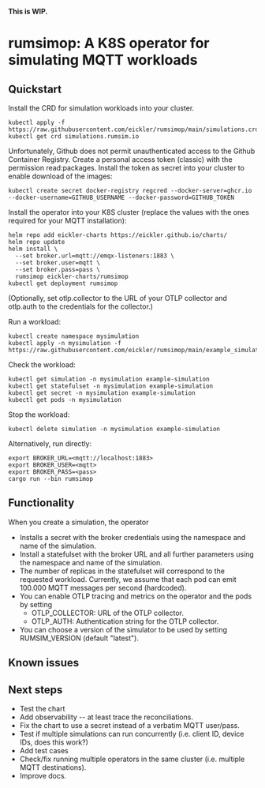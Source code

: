 **This is WIP.**

# rumsimop: A K8S operator for simulating MQTT workloads

## Quickstart

Install the CRD for simulation workloads into your cluster.

```
kubectl apply -f https://raw.githubusercontent.com/eickler/rumsimop/main/simulations.crd
kubectl get crd simulations.rumsim.io
```

Unfortunately, Github does not permit unauthenticated access to the Github Container Registry. Create a personal access token (classic) with the permission read:packages. Install the token as secret into your cluster to enable download of the images:

```
kubectl create secret docker-registry regcred --docker-server=ghcr.io --docker-username=GITHUB_USERNAME --docker-password=GITHUB_TOKEN
```

Install the operator into your K8S cluster (replace the values with the ones required for your MQTT installation):

```
helm repo add eickler-charts https://eickler.github.io/charts/
helm repo update
helm install \
  --set broker.url=mqtt://emqx-listeners:1883 \
  --set broker.user=mqtt \
  --set broker.pass=pass \
  rumsimop eickler-charts/rumsimop
kubectl get deployment rumsimop
```

(Optionally, set otlp.collector to the URL of your OTLP collector and otlp.auth to the credentials for the collector.)

Run a workload:

```
kubectl create namespace mysimulation
kubectl apply -n mysimulation -f https://raw.githubusercontent.com/eickler/rumsimop/main/example_simulation.yaml
```

Check the workload:

```
kubectl get simulation -n mysimulation example-simulation
kubectl get statefulset -n mysimulation example-simulation
kubectl get secret -n mysimulation example-simulation
kubectl get pods -n mysimulation
```

Stop the workload:

```
kubectl delete simulation -n mysimulation example-simulation
```

Alternatively, run directly:

```
export BROKER_URL=<mqtt://localhost:1883>
export BROKER_USER=<mqtt>
export BROKER_PASS=<pass>
cargo run --bin rumsimop
```

## Functionality

When you create a simulation, the operator

- Installs a secret with the broker credentials using the namespace and name of the simulation.
- Install a statefulset with the broker URL and all further parameters using the namespace and name of the simulation.
- The number of replicas in the statefulset will correspond to the requested workload. Currently, we assume that each pod can emit 100.000 MQTT messages per second (hardcoded).
- You can enable OTLP tracing and metrics on the operator and the pods by setting
  - OTLP_COLLECTOR: URL of the OTLP collector.
  - OTLP_AUTH: Authentication string for the OTLP collector.
- You can choose a version of the simulator to be used by setting RUMSIM_VERSION (default "latest").

## Known issues

## Next steps

- Test the chart
- Add observability -- at least trace the reconciliations.
- Fix the chart to use a secret instead of a verbatim MQTT user/pass.
- Test if multiple simulations can run concurrently (i.e. client ID, device IDs, does this work?)
- Add test cases
- Check/fix running multiple operators in the same cluster (i.e. multiple MQTT destinations).
- Improve docs.
